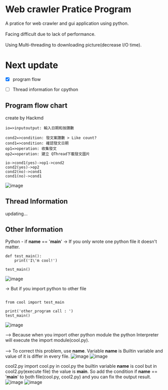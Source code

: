 # Web crawler Pratice Program
A pratice for web crawler and gui application using python.<br></br>
Facing difficult due to lack of performance.<br></br>
Using Multi-threading to downloading picture(decrease I/O time).

# Next update
- [x] program flow
- [ ] Thread information for cpython


## Program flow chart
create by Hackmd

```flow
io=>inputoutput: 輸入日期和按讚數

cond2=>condition: 發文案讚數 > Like count?
cond1=>condition: 確認發文日期
op1=>operation: 收集發文
op2=>operation: 建立 QThread下載發文圖片

io->cond1(yes)->op1->cond2
cond2(yes)->op2
cond2(no)->cond1
cond1(no)->cond1
```

![image](https://user-images.githubusercontent.com/34651757/125172253-33598100-e1eb-11eb-9e70-caa511e811c8.png)

## Thread Information

updating...


## Other Information

Python - if __name__ == '__main__'
-> If you only wrote one python file it doesn't matter.
```python=
def test_main():
    print('I\'m cool!')
    
test_main()

```
![image](https://user-images.githubusercontent.com/34651757/125195528-99e0ac80-e288-11eb-8600-7638ec91dcdd.png)

-> But if you import python to other file

```python=

from cool import test_main 

print('other_program call : ')
test_main()

```
![image](https://user-images.githubusercontent.com/34651757/125195592-e0360b80-e288-11eb-9969-7be7cedaf06c.png)

--> Because when you import other python module the python Interpreter will execute the import module(cool.py).<br></br>
--> To correct this problem, use __name__. Variable __name__ is Builtin variable and value of it is differ in every file.
![image](https://user-images.githubusercontent.com/34651757/125195826-0b6d2a80-e28a-11eb-9f00-2c2baad03cf1.png)
![image](https://user-images.githubusercontent.com/34651757/125195835-1627bf80-e28a-11eb-8654-c3f948f38941.png)

cool2.py import cool.py in cool.py the builtin variable __name__ is cool but in cool2.py(execute file) the value is __main__.
So add the condition if __name__ == '__main__' to both file(cool.py, cool2.py) and you can fix the output result.
![image](https://user-images.githubusercontent.com/34651757/125196026-d44b4900-e28a-11eb-91ca-ca2045819eb3.png)
![image](https://user-images.githubusercontent.com/34651757/125196043-dd3c1a80-e28a-11eb-8366-16c09707da3d.png)



